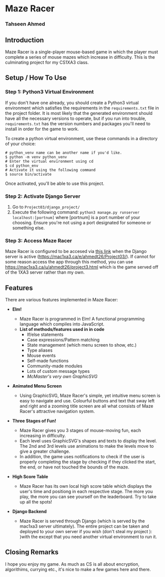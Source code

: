 # Maze Racer
### Tahseen Ahmed

## Introduction
Maze Racer is a single-player mouse-based game in which the player must complete a series of mouse mazes which increase in difficulty. This is the culminating project for my CS1XA3 class.

## Setup / How To Use
### Step 1: Python3 Virtual Environment
If you don't have one already, you should create a Python3 virtual environment which satisfies the requirements in the `requirements.txt` file in the project folder. It is most likely that the generated environment should have all the necessary versions to operate, but if you run into trouble, ```requirements.txt``` has the version numbers and packages you'll need to install in order for the game to work.

To create a python virtual environment, use these commands in a directory of your choice:

``` 
# python_venv name can be another name if you'd like.
$ python -m venv python_venv
# Enter the virtual environment using cd
$ cd python_env
# Activate it using the following command
$ source bin/activate
```
Once activated, you'll be able to use this project.

### Step 2: Activate Django Server
1. Go to ```Project03/django_project/ ```
2. Execute the following command: 
```python3 manage.py runserver localhost:[portnum]``` where [portnum] is a port number of your choosing. Ensure you're not using a port designated for someone or something else.

### Step 3: Access Maze Racer
Maze Racer is configured to be accesed via [this link](https://mac1xa3.ca/e/ahmedt26/Project03/) when the Django server is active (https://mac1xa3.ca/e/ahmedt26/Project03/).
If cannot for some reason access the app through this method, you can use https://mac1xa3.ca/u/ahmedt26/project3.html which is the game served off of the 1XA3 server rather than my own.

## Features
There are various features implemented in Maze Racer:
- __Elm!__
  - Maze Racer is programmed in Elm! A functional programming language which compiles into JavaScript.
  - __List of methods/features used in in code__
    - If/else statements
    - Case expressions/Pattern matching
    - State management (which menu screen to show, etc.)
    - Type aliases
    - Mouse events
    - Self-made functions
    - Community-made modules
    - Lots of custom message types
    - _McMaster's very own GraphicSVG_

- __Animated Menu Screen__
  - Using GraphicSVG, Maze Racer's simple, yet intuitive menu screen is easy to navigate and use. Colourful buttons and text that sway left and right and a zooming title screen are all what consists of Maze Racer's attractive navigation system.
- __Three Stages of Fun!__
  - Maze Racer gives you 3 stages of mouse-moving fun, each increasing in difficulty. 
  - Each level uses GraphicSVG's shapes and texts to display the level. The 2nd and 3rd levels use animations to make the levels move to give a greater challenge. 
  - In addition, the game uses notifications to check if the user is properly completing the stage by checking if they clicked the start, the end, or have not touched the bounds of the maze.
- __High Score Table__
  - Maze Racer has its own local high score table which displays the user's time and positiong in each respective stage. The more you play, the more you can see yourself on the leaderboard. Try to take up all the spots!
- __Django Backend__
  - Maze Racer is served through Django (which is served by the mac1xa3 server ultimately). The entire project can be taken and deployed to your own server if you wish (don't steal my project ): )with the except that you need another virtual environment to run it.
 
## Closing Remarks
I hope you enjoy my game. As much as CS is all about encryption, algorithims, currying etc., it's nice to make a few games here and there.
